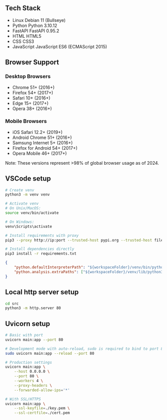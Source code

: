 ## Tech Stack

- Linux     Debian 11 (Bullseye)
- Python    Python 3.10.12
- FastAPI   FastAPI 0.95.2
- HTML      HTML5
- CSS       CSS3
- JavaScript JavaScript ES6 (ECMAScript 2015)

## Browser Support

### Desktop Browsers
- Chrome 51+ (2016+)
- Firefox 54+ (2017+)
- Safari 10+ (2016+)
- Edge 15+ (2017+)
- Opera 38+ (2016+)

### Mobile Browsers
- iOS Safari 12.2+ (2019+)
- Android Chrome 51+ (2016+)
- Samsung Internet 5+ (2016+)
- Firefox for Android 54+ (2017+)
- Opera Mobile 46+ (2017+)

Note: These versions represent >98% of global browser usage as of 2024.

## VSCode setup
```bash
# Create venv
python3 -m venv venv

# Activate venv
# On Unix/MacOS:
source venv/bin/activate

# On Windows:
venv\Scripts\activate

# Install requirements with proxy
pip3 --proxy http://ip:port --trusted-host pypi.org --trusted-host files.pythonhosted.org install -r requirements.txt

# Install dependencies directly
pip3 install -r requirements.txt
```

<!-- .vscode/settings.json -->
```JSON
{
    "python.defaultInterpreterPath": "${workspaceFolder}/venv/bin/python",
    "python.analysis.extraPaths": ["${workspaceFolder}/venv/lib/python3.11/site-packages"]
}
```

## Local http server setup
```bash
cd src
python3 -m http.server 80
```

## Uvicorn setup
```bash
# Basic with port
uvicorn main:app --port 80

# Development mode with auto-reload, sudo is required to bind to port 80
sudo uvicorn main:app --reload --port 80

# Production settings
uvicorn main:app \
    --host 0.0.0.0 \
    --port 80 \
    --workers 4 \
    --proxy-headers \
    --forwarded-allow-ips='*'

# With SSL/HTTPS
uvicorn main:app \
    --ssl-keyfile=./key.pem \
    --ssl-certfile=./cert.pem
```